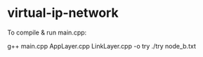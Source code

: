 # virtual-ip-network


To compile & run main.cpp:

g++ main.cpp AppLayer.cpp LinkLayer.cpp -o try
./try node_b.txt

